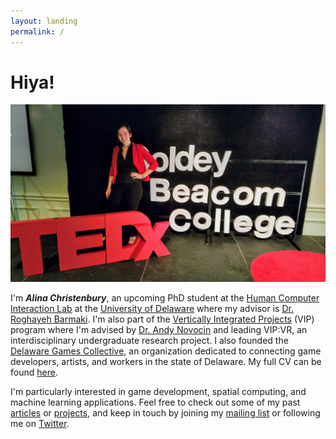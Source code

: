 ```yaml
---
layout: landing
permalink: /
---
```


# Hiya!

![Alina at Tedx Goldey Beacom](.gitbook/assets/hero.jpg)

I'm _**Alina Christenbury**_, an upcoming PhD student at the [Human Computer Interaction Lab](https://sites.udel.edu/hci-lab/) at the [University of Delaware](https://www.udel.edu/) where my advisor is [Dr. Roghayeh Barmaki](https://sites.udel.edu/rlb/). I'm also part of the [Vertically Integrated Projects](https://vip.udel.edu/) \(VIP\) program where I'm advised by [Dr. Andy Novocin](http://andy.novocin.com/pro/) and leading VIP:VR, an interdisciplinary undergraduate research project. I also founded the [Delaware Games Collective](http://delawaregamescollective.org), an organization dedicated to connecting game developers, artists, and workers in the state of Delaware. My full CV can be found [here](http://alinac.me/cv/).

I'm particularly interested in game development, spatial computing, and machine learning applications. Feel free to check out some of my past [articles](http://alinac.me/articles/) or [projects](http://alinac.me/articles/), and keep in touch by joining my [mailing list](http://alinac.me/subscribe) or following me on [Twitter](https://twitter.com/AlinaWithAFace).

